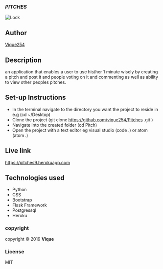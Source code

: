 ### ***PITCHES***
![Lock](https://pbcdn1.podbean.com/imglogo/dir-logo/219592/219592_300x300.jpg)

## Author
[Vique254](https://github.com/vique254)

## Description
an application that enables a user to use his/her 1 minute wisely by creating a pitch and post it and people voting on it and commenting as well as ability to view other peoples pitches.

## Set-up Instructions
* In the terminal navigate to the directory you want the project to reside in e.g (cd ~/Desktop)
* Clone the project (git clone https://github.com/vique254/Pitches .git )
* Navigate into the created folder (cd Pitch)
* Open the project with a text editor eg visual studio (code .) or atom (atom .)

## Live link
https://pitches9.herokuapp.com

## Technologies used
* Python
* CSS
* Bootstrap
* Flask Framework
* Postgressql
* Heroku

###  copyright
copyright &copy; 2019  **Vique**
### License
MIT
